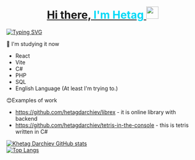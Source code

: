 <a href="https://github.com/hetagdarchiev" align="center">
<h1 align="center">Hi there, <span style="color: #00D9F7;">I'm Hetag</span> 
<img src="https://github.com/blackcater/blackcater/raw/main/images/Hi.gif" height="32"/></h1>
    <img src="https://readme-typing-svg.herokuapp.com?font=Calibri&weight=700&size=34&pause=1000&color=00D9F7FF&center=true&vCenter=true&repeat=false&width=435&lines=Welcome+to+my+profile" alt="Typing SVG" />
</a>

🌱 I'm studying it now
- React
- Vite
- C#
- PHP
- SQL
- English Language (At least I'm trying to.)

😊Examples of work
- https://github.com/hetagdarchiev/librex - it is online library with backend
- https://github.com/hetagdarchiev/tetris-in-the-console - this is tetris written in C#

[![Khetag Darchiev GitHub stats](https://github-readme-stats.vercel.app/api?username=hetagdarchiev&show_icons=true&theme=radical)](https://github.com/ваш_ник)  
[![Top Langs](https://github-readme-stats.vercel.app/api/top-langs/?username=anuraghazra&layout=compact)](https://github.com/anuraghazra/github-readme-stats)
